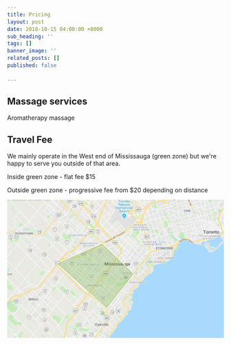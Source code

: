 ```yaml
---
title: Pricing
layout: post
date: 2018-10-15 04:00:00 +0000
sub_heading: ''
tags: []
banner_image: ''
related_posts: []
published: false

---
```

## Massage services

Aromatherapy massage

## Travel Fee

We mainly operate in the West end of Mississauga (green zone) but we're happy to serve you outside of that area.

Inside green zone - flat fee $15

Outside green zone - progressive fee from $20 depending on distance

![](/uploads/2018/10/16/travel-zone1.PNG)